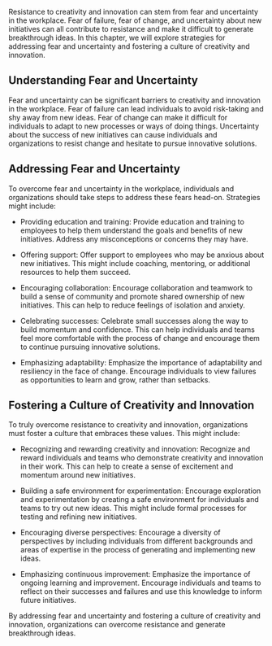 
Resistance to creativity and innovation can stem from fear and uncertainty in the workplace. Fear of failure, fear of change, and uncertainty about new initiatives can all contribute to resistance and make it difficult to generate breakthrough ideas. In this chapter, we will explore strategies for addressing fear and uncertainty and fostering a culture of creativity and innovation.

Understanding Fear and Uncertainty
----------------------------------

Fear and uncertainty can be significant barriers to creativity and innovation in the workplace. Fear of failure can lead individuals to avoid risk-taking and shy away from new ideas. Fear of change can make it difficult for individuals to adapt to new processes or ways of doing things. Uncertainty about the success of new initiatives can cause individuals and organizations to resist change and hesitate to pursue innovative solutions.

Addressing Fear and Uncertainty
-------------------------------

To overcome fear and uncertainty in the workplace, individuals and organizations should take steps to address these fears head-on. Strategies might include:

* Providing education and training: Provide education and training to employees to help them understand the goals and benefits of new initiatives. Address any misconceptions or concerns they may have.

* Offering support: Offer support to employees who may be anxious about new initiatives. This might include coaching, mentoring, or additional resources to help them succeed.

* Encouraging collaboration: Encourage collaboration and teamwork to build a sense of community and promote shared ownership of new initiatives. This can help to reduce feelings of isolation and anxiety.

* Celebrating successes: Celebrate small successes along the way to build momentum and confidence. This can help individuals and teams feel more comfortable with the process of change and encourage them to continue pursuing innovative solutions.

* Emphasizing adaptability: Emphasize the importance of adaptability and resiliency in the face of change. Encourage individuals to view failures as opportunities to learn and grow, rather than setbacks.

Fostering a Culture of Creativity and Innovation
------------------------------------------------

To truly overcome resistance to creativity and innovation, organizations must foster a culture that embraces these values. This might include:

* Recognizing and rewarding creativity and innovation: Recognize and reward individuals and teams who demonstrate creativity and innovation in their work. This can help to create a sense of excitement and momentum around new initiatives.

* Building a safe environment for experimentation: Encourage exploration and experimentation by creating a safe environment for individuals and teams to try out new ideas. This might include formal processes for testing and refining new initiatives.

* Encouraging diverse perspectives: Encourage a diversity of perspectives by including individuals from different backgrounds and areas of expertise in the process of generating and implementing new ideas.

* Emphasizing continuous improvement: Emphasize the importance of ongoing learning and improvement. Encourage individuals and teams to reflect on their successes and failures and use this knowledge to inform future initiatives.

By addressing fear and uncertainty and fostering a culture of creativity and innovation, organizations can overcome resistance and generate breakthrough ideas.
